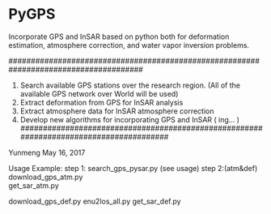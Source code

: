 # PyGPS
Incorporate GPS and InSAR based on python both for deformation estimation, atmosphere correction, and water vapor inversion problems.

######################################################################################   
1. Search available GPS stations over the research region. (All of the available GPS network over World will be used)     
2. Extract deformation from GPS for InSAR analysis      
3. Extract atmosphere data for InSAR atmosphere correction      
4. Develop new algorithms for incorporating GPS and InSAR  ( ing... )           
#######################################################################################    
     
Yunmeng
May 16, 2017

Usage Example:
step 1: search_gps_pysar.py (see usage)
step 2:(atm&def)
download_gps_atm.py            
get_sar_atm.py 

download_gps_def.py
enu2los_all.py
get_sar_def.py

